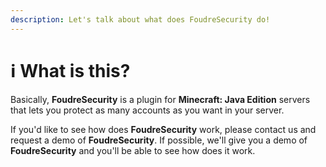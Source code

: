 ```yaml
---
description: Let's talk about what does FoudreSecurity do!
---
```


# ℹ What is this?

Basically, **FoudreSecurity** is a plugin for **Minecraft: Java Edition** servers that lets you protect as many accounts as you want in your server.

If you'd like to see how does **FoudreSecurity** work, please contact us and request a demo of **FoudreSecurity**. If possible, we'll give you a demo of **FoudreSecurity** and you'll be able to see how does it work.
